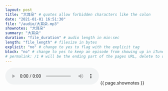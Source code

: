 ```yaml
---
layout: post
title: "大耳朵" # quotes allow forbidden characters like the colon
date: "2021-01-01 16:51:30"
file: "/audio/大耳朵.mp3"
shownotes: "大耳朵"
summary: "大耳朵"
duration: "file_duration" # audio length in min:sec
length: "file_length" # filesize in bytes
explicit: "no" # change to yes to flag with the explicit tag
block: "no" # change to yes to keep an episode from showing up in iTunes
# permalink: /1 # will be the ending part of the pages URL, delete to default to the title
---
```


<audio controls>
<source src="{{site.url}}{{site.baseurl}}{{ page.file }}" type="audio/x-mp3">
Your browser does not support the audio element.
</audio>
{{ page.shownotes }}
